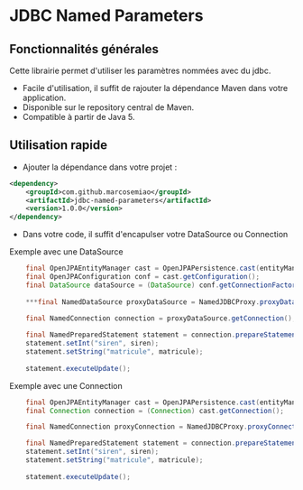 # JDBC Named Parameters

## Fonctionnalités générales
Cette librairie permet d'utiliser les paramètres nommées avec du jdbc.

- Facile d'utilisation, il suffit de rajouter la dépendance Maven dans votre application.
- Disponible sur le repository central de Maven.
- Compatible à partir de Java 5.

## Utilisation rapide
- Ajouter la dépendance dans votre projet :

````xml
<dependency>
	<groupId>com.github.marcosemiao</groupId>
	<artifactId>jdbc-named-parameters</artifactId>
	<version>1.0.0</version>
</dependency>
````

- Dans votre code, il suffit d'encapulser votre DataSource ou Connection

Exemple avec une DataSource

````java
	final OpenJPAEntityManager cast = OpenJPAPersistence.cast(entityManager);
	final OpenJPAConfiguration conf = cast.getConfiguration();
	final DataSource dataSource = (DataSource) conf.getConnectionFactory();
		
	***final NamedDataSource proxyDataSource = NamedJDBCProxy.proxyDataSource(dataSource);***
		
	final NamedConnection connection = proxyDataSource.getConnection();

	final NamedPreparedStatement statement = connection.prepareStatement(sql);
	statement.setInt("siren", siren);
	statement.setString("matricule", matricule);
    
    statement.executeUpdate();
````

Exemple avec une Connection

````java
	final OpenJPAEntityManager cast = OpenJPAPersistence.cast(entityManager);
	final Connection connection = (Connection) cast.getConnection();

	final NamedConnection proxyConnection = NamedJDBCProxy.proxyConnection(connection);

	final NamedPreparedStatement statement = connection.prepareStatement(sql);
	statement.setInt("siren", siren);
	statement.setString("matricule", matricule);
    
    statement.executeUpdate();
````